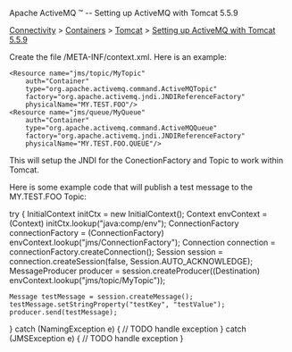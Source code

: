 Apache ActiveMQ ™ -- Setting up ActiveMQ with Tomcat 5.5.9 

[Connectivity](connectivity.html) > [Containers](containers.html) > [Tomcat](tomcat.html) > [Setting up ActiveMQ with Tomcat 5.5.9](setting-up-activemq-with-tomcat-559.html)


Create the file <webapp-root>/META-INF/context.xml. Here is an example:

<Context antiJARLocking="true">
    <Resource
        name="jms/ConnectionFactory"
        auth="Container"
        type="org.apache.activemq.ActiveMQConnectionFactory"
        description="JMS Connection Factory"
        factory="org.apache.activemq.jndi.JNDIReferenceFactory"
        brokerURL="tcp://localhost:61616"
        brokerName="LocalActiveMQBroker"
        useEmbeddedBroker="false"/>

    <Resource name="jms/topic/MyTopic"
        auth="Container"
        type="org.apache.activemq.command.ActiveMQTopic"
        factory="org.apache.activemq.jndi.JNDIReferenceFactory"
        physicalName="MY.TEST.FOO"/>
    <Resource name="jms/queue/MyQueue"
        auth="Container"
        type="org.apache.activemq.command.ActiveMQQueue"
        factory="org.apache.activemq.jndi.JNDIReferenceFactory"
        physicalName="MY.TEST.FOO.QUEUE"/>
</Context>

This will setup the JNDI for the ConectionFactory and Topic to work within Tomcat.

Here is some example code that will publish a test message to the MY.TEST.FOO Topic:

try {
    InitialContext initCtx = new InitialContext();
    Context envContext = (Context) initCtx.lookup("java:comp/env");
    ConnectionFactory connectionFactory = (ConnectionFactory) envContext.lookup("jms/ConnectionFactory");
    Connection connection = connectionFactory.createConnection();
    Session session = connection.createSession(false, Session.AUTO_ACKNOWLEDGE);
    MessageProducer producer = session.createProducer((Destination) envContext.lookup("jms/topic/MyTopic"));

    Message testMessage = session.createMessage();
    testMessage.setStringProperty("testKey", "testValue");
    producer.send(testMessage);
} catch (NamingException e) {
    // TODO handle exception
} catch (JMSException e) {
    // TODO handle exception
}

